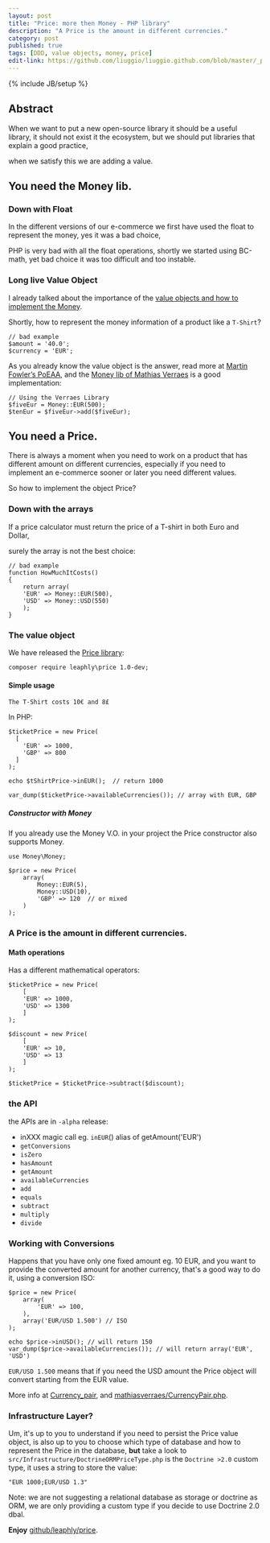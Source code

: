 ```yaml
---
layout: post
title: "Price: more then Money - PHP library"
description: "A Price is the amount in different currencies."
category: post
published: true
tags: [DDD, value objects, money, price]
edit-link: https://github.com/liuggio/liuggio.github.com/blob/master/_posts/2020-08-31-price-more-then-money-php-library.md
---
```

{% include JB/setup %}

## Abstract 

When we want to put a new open-source library it should be a useful library, it should not exist it the ecosystem, but we should put libraries that explain a good practice, 

when we satisfy this we are adding a value.

## You need the Money lib.

### Down with Float

In the different versions of our e-commerce we first have used the float to represent the money, yes it was a bad choice,

PHP is very bad with all the float operations, shortly we started using BC-math, yet bad choice it was too difficult and too instable.

### Long live Value Object

I already talked about the importance of the [value objects and how to implement the Money](persist-the-money-doctrine-value-object/).

Shortly, how to represent the money information of a product like a `T-Shirt`?

    // bad example
    $amount = '40.0';
    $currency = 'EUR';


As you already know the value object is the answer, read more at [Martin Fowler’s PoEAA](http://martinfowler.com/books.html),
and the [Money lib of Mathias Verraes](https://github.com/mathiasverraes/money) is a good implementation:


    // Using the Verraes Library
    $fiveEur = Money::EUR(500);
    $tenEur = $fiveEur->add($fiveEur);

## You need a Price.

There is always a moment when you need to work on a product that has different amount on different currencies, especially if you need to implement an e-commerce sooner or later you need different values.

So how to implement the object Price?

### Down with the arrays

If a price calculator must return the price of a T-shirt in both Euro and Dollar, 

surely the array is not the best choice:

    // bad example
    function HowMuchItCosts()
    {
        return array(
	    'EUR' => Money::EUR(500),
        'USD' => Money::USD(550)
        );
    }


### The value object

We have released the [Price library](https://github.com/leaphly/price):

	composer require leaphly\price 1.0-dev;

#### Simple usage

    The T-Shirt costs 10€ and 8£

In PHP:

	$ticketPrice = new Price(
	  [
	    'EUR' => 1000,
	    'GBP' => 800
	  ]
	);

	echo $tShirtPrice->inEUR();  // return 1000

	var_dump($ticketPrice->availableCurrencies()); // array with EUR, GBP

##### Constructor with Money

If you already use the Money V.O. in your project the Price constructor also supports Money.

    use Money\Money;

    $price = new Price(
        array(
            Money::EUR(5),
            Money::USD(10),
            'GBP' => 120  // or mixed
        )
    );

### A Price is the amount in different currencies.

#### Math operations

Has a different mathematical operators:

    $ticketPrice = new Price(
        [
        'EUR' => 1000,
        'USD' => 1300
        ]
    );

    $discount = new Price(
	    [
	    'EUR' => 10,
	    'USD' => 13
	    ]
    );

    $ticketPrice = $ticketPrice->subtract($discount);


### the API 

the APIs are in `-alpha` release:

- inXXX magic call eg. `inEUR`() alias of getAmount('EUR')
- `getConversions`
- `isZero`
- `hasAmount`
- `getAmount`
- `availableCurrencies`
- `add`
- `equals`
- `subtract`
- `multiply`
- `divide`

### Working with Conversions

Happens that you have only one fixed amount eg. 10 EUR, 
and you want to provide the converted amount for another currency,
that's a good way to do it, using a conversion ISO:


	$price = new Price(
	    array(
	        'EUR' => 100,
	    ),
	    array('EUR/USD 1.500') // ISO
	);

	echo $price->inUSD(); // will return 150
	var_dump($price->availableCurrencies()); // will return array('EUR', 'USD')


`EUR/USD 1.500` means that if you need the USD amount the Price object will convert starting from the EUR value.

More info at [Currency_pair](http://en.wikipedia.org/wiki/Currency_pair), and [mathiasverraes/CurrencyPair.php](https://github.com/mathiasverraes/money/blob/master/lib/Money/CurrencyPair.php).

### Infrastructure Layer?

Um, it's up to you to understand if you need to persist the Price value object, is also up to you to choose which type of database and how to represent the Price in the database, **but** take a look to `src/Infrastructure/DoctrineORMPriceType.php` is the `Doctrine >2.0` custom type, it uses a string to store the value:

    "EUR 1000;EUR/USD 1.3"

Note: we are not suggesting a relational database as storage or doctrine as ORM, we are only providing a custom type if you decide to use Doctrine 2.0 dbal.

**Enjoy** [github/leaphly/price](https://github.com/leaphly/price).